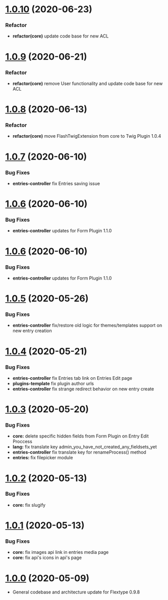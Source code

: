<a name="1.0.10"></a>
# [1.0.10](https://github.com/flextype-plugins/admin) (2020-06-23)

### Refactor

* **refactor(core)** update code base for new ACL

<a name="1.0.9"></a>
# [1.0.9](https://github.com/flextype-plugins/admin) (2020-06-21)

### Refactor

* **refactor(core)** remove User functionality and update code base for new ACL

<a name="1.0.8"></a>
# [1.0.8](https://github.com/flextype-plugins/admin) (2020-06-13)

### Refactor

* **refactor(core)** move FlashTwigExtension from core to Twig Plugin 1.0.4

<a name="1.0.7"></a>
# [1.0.7](https://github.com/flextype-plugins/admin) (2020-06-10)

### Bug Fixes

* **entries-controller** fix Entries saving issue

<a name="1.0.6"></a>
# [1.0.6](https://github.com/flextype-plugins/admin) (2020-06-10)

### Bug Fixes

* **entries-controller** updates for Form Plugin 1.1.0

<a name="1.0.6"></a>
# [1.0.6](https://github.com/flextype-plugins/admin) (2020-06-10)

### Bug Fixes

* **entries-controller** updates for Form Plugin 1.1.0

<a name="1.0.5"></a>
# [1.0.5](https://github.com/flextype-plugins/admin) (2020-05-26)

### Bug Fixes

* **entries-controller** fix/restore old logic for themes/templates support on new entry creation

<a name="1.0.4"></a>
# [1.0.4](https://github.com/flextype-plugins/admin) (2020-05-21)

### Bug Fixes

* **entries-controller** fix Entries tab link on Entries Edit page
* **plugins-template** fix plugin author urls
* **entries-controller** fix strange redirect behavior on new entry create

<a name="1.0.3"></a>
# [1.0.3](https://github.com/flextype-plugins/admin) (2020-05-20)

### Bug Fixes

* **core:** delete specific hidden fields from Form Plugin on Entry Edit Proccess
* **lang:** fix translate key admin_you_have_not_created_any_fieldsets_yet
* **entries-controller** fix translate key for renameProcess() method
* **entries:** fix filepicker module

<a name="1.0.2"></a>
# [1.0.2](https://github.com/flextype-plugins/admin) (2020-05-13)

### Bug Fixes

* **core:** fix slugify

<a name="1.0.1"></a>
# [1.0.1](https://github.com/flextype-plugins/admin) (2020-05-13)

### Bug Fixes

* **core:** fix images api link in entries media page
* **core:** fix api's icons in api's page


<a name="1.0.0"></a>
# [1.0.0](https://github.com/flextype-plugins/admin) (2020-05-09)
* General codebase and architecture update for Flextype 0.9.8

